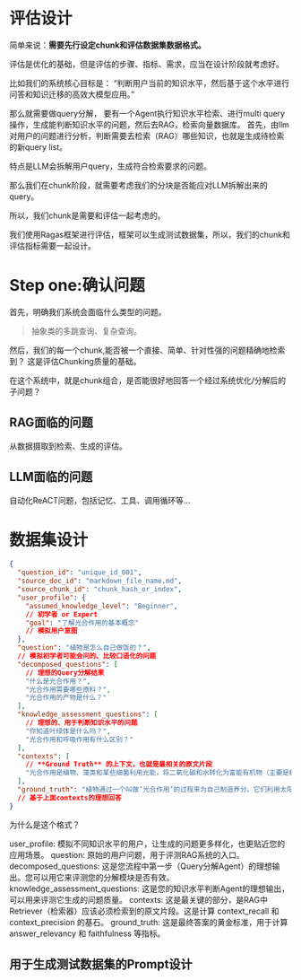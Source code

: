 # 评估设计

简单来说：**需要先行设定chunk和评估数据集数据格式。**

评估是优化的基础，但是评估的步骤、指标、需求，应当在设计阶段就考虑好。

比如我们的系统核心目标是：
“判断用户当前的知识水平，然后基于这个水平进行问答和知识迁移的高效大模型应用。”

那么就需要做query分解， 要有一个Agent执行知识水平检索、进行multi query操作，生成能判断知识水平的问题，然后去RAG，检索向量数据库。
首先，由llm对用户的问题进行分析，判断需要去检索（RAG）哪些知识，也就是生成待检索的新query list。

特点是LLM会拆解用户query，生成符合检索要求的问题。

那么我们在chunk阶段，就需要考虑我们的分块是否能应对LLM拆解出来的query。

所以，我们chunk是需要和评估一起考虑的。

我们使用Ragas框架进行评估，框架可以生成测试数据集，所以，我们的chunk和评估指标需要一起设计。

# Step one:确认问题

首先，明确我们系统会面临什么类型的问题。

> 抽象类的多跳查询、复杂查询。

然后，我们的每一个chunk,能否被一个直接、简单、针对性强的问题精确地检索到？
这是评估Chunking质量的基础。

在这个系统中，就是chunk组合，是否能很好地回答一个经过系统优化/分解后的子问题？

## RAG面临的问题

从数据摄取到检索、生成的评估。

## LLM面临的问题

自动化ReACT问题，包括记忆、工具、调用循环等...

# 数据集设计

```json
{
  "question_id": "unique_id_001",
  "source_doc_id": "markdown_file_name.md",
  "source_chunk_id": "chunk_hash_or_index",
  "user_profile": {
    "assumed_knowledge_level": "Beginner",
    // 初学者 or Expert
    "goal": "了解光合作用的基本概念"
    // 模拟用户意图
  },
  "question": "植物是怎么自己做饭的？",
  // 模拟初学者可能会问的、比较口语化的问题
  "decomposed_questions": [
    // 理想的Query分解结果
    "什么是光合作用？",
    "光合作用需要哪些原料？",
    "光合作用的产物是什么？"
  ],
  "knowledge_assessment_questions": [
    // 理想的、用于判断知识水平的问题
    "你知道叶绿体是什么吗？",
    "光合作用和呼吸作用有什么区别？"
  ],
  "contexts": [
    // **Ground Truth** 的上下文，也就是最相关的原文片段
    "光合作用是植物、藻类和某些细菌利用光能，将二氧化碳和水转化为富能有机物（主要是糖类），并释放出氧气的过程。这个过程主要在植物细胞的叶绿体中进行。"
  ],
  "ground_truth": "植物通过一个叫做‘光合作用’的过程来为自己制造养分。它们利用太阳光作为能量，吸收空气中的二氧化碳和根部吸收的水分，在叶子里的叶绿体中把这些原料转化成糖分（就像它们的食物），同时还会释放出我们呼吸需要的氧气。"
  // 基于上面contexts的理想回答
}

```

为什么是这个格式？

user_profile: 模拟不同知识水平的用户，让生成的问题更多样化，也更贴近您的应用场景。
question: 原始的用户问题，用于评测RAG系统的入口。
decomposed_questions: 这是您流程中第一步（Query分解Agent）的理想输出。您可以用它来评测您的分解模块是否有效。
knowledge_assessment_questions: 这是您的知识水平判断Agent的理想输出，可以用来评测它生成的问题质量。
contexts: 这是最关键的部分，是RAG中Retriever（检索器）应该必须检索到的原文片段。这是计算 context_recall 和 context_precision
的基石。
ground_truth: 这是最终答案的黄金标准，用于计算 answer_relevancy 和 faithfulness 等指标。

## 用于生成测试数据集的Prompt设计



